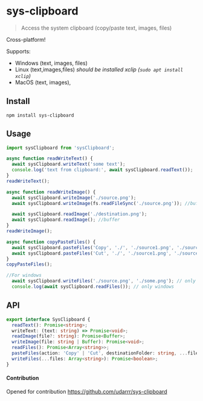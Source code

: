 # sys-clipboard

> Access the system clipboard (copy/paste text, images, files)

Cross-platform!

Supports:

- Windows (text, images, files)
- Linux (text,images,files) *should be installed xclip (`sudo apt install xclip`)*
- MacOS (text, images),

## Install

```
npm install sys-clipboard
```

## Usage

```typescript
import sysClipboard from 'sysClipboard';

async function readWriteText() {
  await sysClipboard.writeText('some text');
  console.log('text from clipboard:', await sysClipboard.readText());
}
readWriteText();

async function readWriteImage() {
  await sysClipboard.writeImage('./source.png');
  await sysClipboard.writeImage(fs.readFileSync('./source.png')); //buffer

  await sysClipboard.readImage('./destination.png');
  await sysClipboard.readImage(); //buffer
}
readWriteImage();

async function copyPasteFiles() {
  await sysClipboard.pasteFiles('Copy', './', './source1.png', './source2.png');
  await sysClipboard.pasteFiles('Cut', './', './source1.png', './source2.png');
}
copyPasteFiles();

//For windows 
  await sysClipboard.writeFiles('./source.png', './some.png'); // only windows
  console.log(await sysClipboard.readFiles()); // only windows
```

## API
```typescript
export interface SysClipboard {
  readText(): Promise<string>;
  writeText: (text: string) => Promise<void>;
  readImage(file?: string): Promise<Buffer>;
  writeImage(file: string | Buffer): Promise<void>;
  readFiles(): Promise<Array<string>>;
  pasteFiles(action: 'Copy' | 'Cut', destinationFolder: string, ...files: Array<string>): Promise<void>;
  writeFiles(...files: Array<string>): Promise<boolean>;
}
```

#### Contribution

Opened for contribution https://github.com/udarrr/sys-clipboard